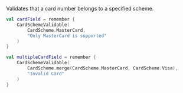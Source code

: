 Validates that a card number belongs to a specified scheme.

```kotlin  
val cardField = remember { 
    CardSchemeValidable(
        CardScheme.MasterCard,
        "Only MasterCard is supported"
    ) 
}

val multipleCardField = remember {
    CardSchemeValidable(
        CardScheme.merge(CardScheme.MasterCard, CardScheme.Visa),
        "Invalid Card"
    )
}

```